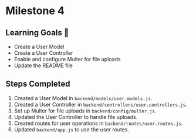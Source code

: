 # Milestone 4

## Learning Goals 🎯
- Create a User Model
- Create a User Controller
- Enable and configure Multer for file uploads
- Update the README file

## Steps Completed
1. Created a User Model in `backend/models/user.models.js`.
2. Created a User Controller in `backend/controllers/user.controllers.js`.
3. Set up Multer for file uploads in `backend/config/multer.js`.
4. Updated the User Controller to handle file uploads.
5. Created routes for user operations in `backend/routes/user.routes.js`.
6. Updated `backend/app.js` to use the user routes.
